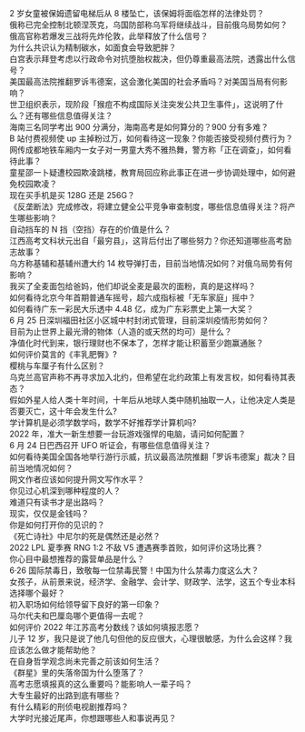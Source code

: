 2 岁女童被保姆遗留电梯后从 8 楼坠亡，该保姆将面临怎样的法律处罚？  
俄称已完全控制北顿涅茨克，乌国防部称乌军将继续战斗，目前俄乌局势如何？  
俄高官称若爆发三战将先炸伦敦，此举释放了什么信号？  
为什么共识认为精制碳水，如面食会导致肥胖？  
白宫表示拜登考虑以行政命令对抗堕胎权裁决，但仍尊重最高法院，透露出什么信号？  
美国最高法院推翻罗诉韦德案，这会激化美国的社会矛盾吗？对美国当局有何影响？  
世卫组织表示，现阶段「猴痘不构成国际关注突发公共卫生事件」，这说明了什么？还有哪些信息值得关注？  
海南三名同学考出 900 分满分，海南高考是如何算分的？900 分有多难？  
B 站付费视频使 up 主掉粉过万，如何看待这一现象？你能否接受视频付费行为？  
网传成都地铁车厢内一女子对一男童大秀不雅热舞，警方称「正在调查」，如何看待此事？  
童星邵一卜疑遭校园欺凌跳楼，教育局回应称此事正在进一步协调处理中，如何避免校园欺凌？  
现在买手机是买 128G 还是 256G？  
《反垄断法》完成修改，将建立健全公平竞争审查制度，哪些信息值得关注？将产生哪些影响？  
自动挡车的 N 挡（空挡）存在的价值是什么？  
江西高考文科状元出自「最穷县」，这背后付出了哪些努力？你还知道哪些高考励志故事？  
乌方称基辅和基辅州遭大约 14 枚导弹打击，目前当地情况如何？对俄乌局势有何影响？  
我买了全麦面包给爸妈，他们却说全麦是最次的面粉，真的是这样吗？  
如何看待北京今年首期普通车摇号，超六成指标被「无车家庭」摇中？  
如何看待广东一彩民大乐透中 4.48 亿，成为广东彩票史上第一大奖？  
6 月 25 日深圳福田社区小区城中村封闭式管理，目前深圳疫情形势如何？  
目前为止世界上最光滑的物体（人造的或天然的均可）是什么？  
净值化时代到来，银行理财也不保本了，怎样才能让积蓄至少跑赢通胀？  
如何评价莫言的《丰乳肥臀》?  
樱桃与车厘子有什么区别？  
乌克兰高官声称不再寻求加入北约，但希望在北约政策上有发言权，如何看待其表态？  
假如外星人给人类十年时间，十年后从地球人类中随机抽取一人，让他决定人类是否要灭亡，这十年会发生什么?  
学计算机是必须学数学吗，数学不好推荐学计算机吗?  
2022 年，准大一新生想要一台玩游戏强悍的电脑，请问如何配置？  
6 月 24 日巴西召开 UFO 听证会，有哪些信息值得关注？  
如何看待美国全国各地举行游行示威，抗议最高法院推翻「罗诉韦德案」裁决？目前当地情况如何？  
网文作者应该如何提升网文写作水平？  
你见过心机深到哪种程度的人？  
难道只有读书才是出路吗？  
现实，仅仅是金钱吗？  
你是如何打开你的见识的？  
《死亡诗社》中尼尔的死是偶然还是必然？  
2022 LPL 夏季赛 RNG 1:2 不敌 V5 遭遇赛季首败，如何评价这场比赛？  
你心目中最想推荐的露营单品是什么？  
6·26 国际禁毒日，致敬每一位禁毒民警！中国为什么禁毒力度这么大？  
女孩子，从前景来说，经济学、金融学、会计学、财政学、法学，这五个专业本科选择哪个最好？  
初入职场如何给领导留下良好的第一印象？  
马尔代夫和巴厘岛哪个更值得一去呢？  
如何评价 2022 年江苏高考分数线？该如何填报志愿？  
儿子 12 岁，我只是说了他几句但他的反应很大，心理很敏感，为什么会这样？我应该怎么做才能帮助他？  
在自身哲学观念尚未完善之前该如何生活？  
《群星》里的失落帝国为什么堕落了？  
高考志愿填报真的这么重要吗？能影响人一辈子吗？  
大专生最好的出路到底有哪些？  
有什么精彩的刑侦电视剧推荐吗？  
大学时光接近尾声，你想跟哪些人和事说再见？  
